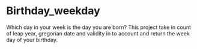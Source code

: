 # Birthday_weekday
Which day in your week is the day you are born? This project take in count of leap year, gregorian date and validity in to account and return the week day of your birthday. 
